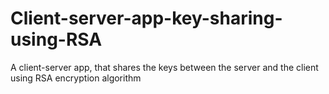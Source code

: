 # Client-server-app-key-sharing-using-RSA
A client-server app, that shares the keys between the server and the client using RSA encryption algorithm
